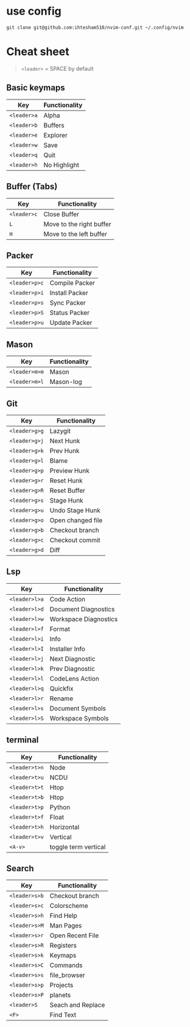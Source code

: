# use config

```
git clone git@github.com:ihtesham510/nvim-conf.git ~/.config/nvim
```

# Cheat sheet

> `<leader>` = SPACE by default

## Basic keymaps

| Key         | Functionality |
| ----------- | ------------- |
| `<leader>a` | Alpha         |
| `<leader>b` | Buffers       |
| `<leader>e` | Explorer      |
| `<leader>w` | Save          |
| `<leader>q` | Quit          |
| `<leader>h` | No Highlight  |

## Buffer (Tabs)

| Key         | Functionality            |
| ----------- | ------------------------ |
| `<leader>c` | Close Buffer             |
| `L`         | Move to the right buffer |
| `H`         | Move to the left buffer  |

## Packer

| Key           | Functionality  |
| ------------- | -------------- |
| `<leader>p>c` | Compile Packer |
| `<leader>p>i` | Install Packer |
| `<leader>p>s` | Sync Packer    |
| `<leader>p>S` | Status Packer  |
| `<leader>p>u` | Update Packer  |

## Mason

| Key           | Functionality |
| ------------- | ------------- |
| `<leader>m>m` | Mason         |
| `<leader>m>l` | Mason-log     |

## Git

| Key           | Functionality     |
| ------------- | ----------------- |
| `<leader>g>g` | Lazygit           |
| `<leader>g>j` | Next Hunk         |
| `<leader>g>k` | Prev Hunk         |
| `<leader>g>l` | Blame             |
| `<leader>g>p` | Preview Hunk      |
| `<leader>g>r` | Reset Hunk        |
| `<leader>g>R` | Reset Buffer      |
| `<leader>g>s` | Stage Hunk        |
| `<leader>g>u` | Undo Stage Hunk   |
| `<leader>g>o` | Open changed file |
| `<leader>g>b` | Checkout branch   |
| `<leader>g>c` | Checkout commit   |
| `<leader>g>d` | Diff              |

## Lsp

| Key           | Functionality         |
| ------------- | --------------------- |
| `<leader>l>a` | Code Action           |
| `<leader>l>d` | Document Diagnostics  |
| `<leader>l>w` | Workspace Diagnostics |
| `<leader>l>f` | Format                |
| `<leader>l>i` | Info                  |
| `<leader>l>I` | Installer Info        |
| `<leader>l>j` | Next Diagnostic       |
| `<leader>l>k` | Prev Diagnostic       |
| `<leader>l>l` | CodeLens Action       |
| `<leader>l>q` | Quickfix              |
| `<leader>l>r` | Rename                |
| `<leader>l>s` | Document Symbols      |
| `<leader>l>S` | Workspace Symbols     |

## terminal

| Key           | Functionality        |
| ------------- | -------------------- |
| `<leader>t>n` | Node                 |
| `<leader>t>u` | NCDU                 |
| `<leader>t>t` | Htop                 |
| `<leader>t>b` | Htop                 |
| `<leader>t>p` | Python               |
| `<leader>t>f` | Float                |
| `<leader>t>h` | Horizontal           |
| `<leader>t>v` | Vertical             |
| `<A-v>`       | toggle term vertical |

## Search

| Key           | Functionality     |
| ------------- | ----------------- |
| `<leader>s>b` | Checkout branch   |
| `<leader>s>c` | Colorscheme       |
| `<leader>s>h` | Find Help         |
| `<leader>s>M` | Man Pages         |
| `<leader>s>r` | Open Recent File  |
| `<leader>s>R` | Registers         |
| `<leader>s>k` | Keymaps           |
| `<leader>s>C` | Commands          |
| `<leader>s>s` | file_browser      |
| `<leader>s>p` | Projects          |
| `<leader>s>P` | planets           |
| `<leader>S`   | Seach and Replace |
| `<F>`         | Find Text         |
